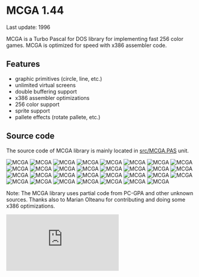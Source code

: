 MCGA 1.44
=========

Last update: 1996

MCGA is a Turbo Pascal for DOS library for implementing fast 256 color games.
MCGA is optimized for speed with x386 assembler code.

Features
--------

- graphic primitives (circle, line, etc.)
- unlimited virtual screens
- double buffering support
- x386 assembler optimizations
- 256 color support
- sprite support
- pallete effects (rotate pallete, etc.)


Source code
-----------

The source code of MCGA library is mainly located in [src/MCGA.PAS](src/MCGA.PAS) unit.

![MCGA](img/mcga01.png)
![MCGA](img/mcga02.png)
![MCGA](img/mcga03.png)
![MCGA](img/mcga04.png)
![MCGA](img/mcga05.png)
![MCGA](img/mcga06.png)
![MCGA](img/mcga07.png)
![MCGA](img/mcga08.png)
![MCGA](img/mcga09.png)
![MCGA](img/mcga10.png)
![MCGA](img/mcga11.png)
![MCGA](img/mcga12.png)
![MCGA](img/mcga13.png)
![MCGA](img/mcga14.png)
![MCGA](img/mcga15.png)
![MCGA](img/mcga16.png)
![MCGA](img/mcga17.png)
![MCGA](img/mcga18.png)
![MCGA](img/mcga19.png)
![MCGA](img/mcga20.png)
![MCGA](img/mcga21.png)
![MCGA](img/mcga22.png)
![MCGA](img/mcga23.png)
![MCGA](img/mcga24.png)
![MCGA](img/mcga25.png)
![MCGA](img/mcga26.png)
![MCGA](img/mcga27.png)
![MCGA](img/mcga28.png)
![MCGA](img/mcga29.png)
![MCGA](img/mcga30.png)
![MCGA](img/mcga31.png)

Note: The MCGA library uses partial code from PC-GPA and other unknown sources.
Thanks also to Marian Olteanu for contributing and doing some x386 optimizations.

![Analytics](https://ga-beacon.appspot.com/UA-2402433-6/beacon.en.html)
